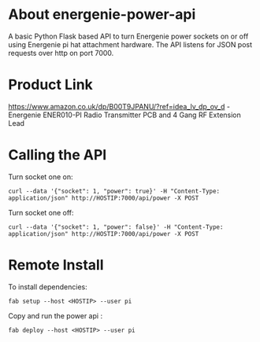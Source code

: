 # About energenie-power-api
A basic Python Flask based API to turn Energenie power sockets on or off using Energenie pi hat attachment hardware.
The API listens for JSON post requests over http on port 7000.

# Product Link
https://www.amazon.co.uk/dp/B00T9JPANU/?ref=idea_lv_dp_ov_d - Energenie ENER010-PI Radio Transmitter PCB and 4 Gang RF Extension Lead 

# Calling the API
Turn socket one on:
```
curl --data '{"socket": 1, "power": true}' -H "Content-Type: application/json" http://HOSTIP:7000/api/power -X POST
```

Turn socket one off:
```
curl --data '{"socket": 1, "power": false}' -H "Content-Type: application/json" http://HOSTIP:7000/api/power -X POST
```

# Remote Install
To install dependencies:
```
fab setup --host <HOSTIP> --user pi
```
Copy and run the power api :
```
fab deploy --host <HOSTIP> --user pi
```


  
